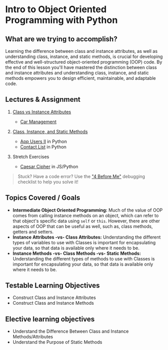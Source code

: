 # Intro to Object Oriented Programming with Python

## What are we trying to accomplish?

Learning the difference between class and instance attributes, as well as understanding class, instance, and static methods, is crucial for developing effective and well-structured object-oriented programming (OOP) code. By the end of this lesson you'll have mastered the distinction between class and instance attributes and understanding class, instance, and static methods empowers you to design efficient, maintainable, and adaptable code.

## Lectures & Assignment

1. [Class vs Instance Attributes](./1-attributes-cls-vs-self.md)

    - [Car Management](https://github.com/Code-Platoon-Assignments/oop-vehicle-shop.git)

2. [Class, Instance, and Static Methods](./2-methods-static-cls-self.md)

    - [App Users II](https://github.com/Code-Platoon-Assignments/oop-app-users-ii.git) in Python
    - [Contact List](https://github.com/Code-Platoon-Assignments/oop-contact-list.git) in Python

3. Stretch Exercises

    - [Caesar Cipher](https://github.com/Code-Platoon-Assignments/algo-caesar-cipher.git) in JS/Python

> Stuck? Have a code error? Use the ["4 Before Me"](https://docs.google.com/document/d/1nseOs5oabYBKNHfwJZNAR7GlU0zkZxNagsw63AD7XV0/edit) debugging checklist to help you solve it!

## Topics Covered / Goals

- **Intermediate Object Oriented Programming:** Much of the value of OOP comes from calling instance methods on an object, which can refer to that object's specific data using `self` or `this`. However, there are other aspects of OOP that can be useful as well, such as, class methods, getters and setters.
- **Instance Attributes -vs- Class Attributes:** Understanding the different types of variables to use with Classes is important for encapsulating your data, so that data is available only where it needs to be.
- **Instance Methods -vs- Class Methods -vs- Static Methods:** Understanding the different types of methods to use with Classes is important for encapsulating your data, so that data is available only where it needs to be.

## Testable Learning Objectives

- Construct Class and Instance Attributes
- Construct Class and Instance Methods

## Elective learning objectives

- Understand the Difference Between Class and Instance Methods/Attributes
- Understand the Purpose of Static Methods
